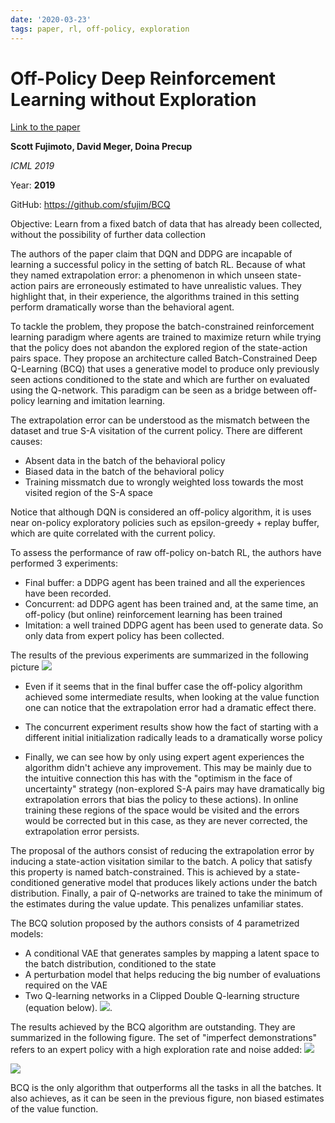 ```yaml
---
date: '2020-03-23'
tags: paper, rl, off-policy, exploration
---
```

# Off-Policy Deep Reinforcement Learning without Exploration

[Link to the paper](https://arxiv.org/abs/1812.02900)

**Scott Fujimoto, David Meger, Doina Precup**

*ICML 2019*

Year: **2019**

GitHub: https://github.com/sfujim/BCQ

Objective: Learn from a fixed batch of data that has already been collected, without the possibility of further data collection

The authors of the paper claim that DQN and DDPG are incapable of learning a successful policy in the setting of batch RL. Because of what they named extrapolation error: a phenomenon in which unseen state-action pairs are erroneously estimated to have unrealistic values. They highlight that, in their experience, the algorithms trained in this setting perform dramatically worse than the behavioral agent.

To tackle the problem, they propose the batch-constrained reinforcement learning paradigm where agents are trained to maximize return while trying that the policy does not abandon the explored region of the state-action pairs space. They propose an architecture called Batch-Constrained Deep Q-Learning (BCQ) that uses a generative model to produce only previously seen actions conditioned to the state and which are further on evaluated using the Q-network. This paradigm can be seen as a bridge between off-policy learning and imitation learning.

The extrapolation error can be understood as the mismatch between the dataset and true S-A visitation of the current policy. There are different causes:
- Absent data in the batch of the behavioral policy
- Biased data in the batch of the behavioral policy
- Training missmatch due to wrongly weighted loss towards the most visited region of the S-A space

Notice that although DQN is considered an off-policy algorithm, it is uses near on-policy exploratory policies such as epsilon-greedy + replay buffer, which are quite correlated with the current policy.

To assess the performance of raw off-policy on-batch RL, the authors have performed 3 experiments:
- Final buffer: a DDPG agent has been trained and all the experiences have been recorded.
- Concurrent: ad DDPG agent has been trained and, at the same time, an off-policy (but online) reinforcement learning has been trained
- Imitation: a well trained DDPG agent has been used to generate data. So only data from expert policy has been collected.

The results of the previous experiments are summarized in the following picture
![](assets/fujimoto2019/experiments.png)


- Even if it seems that in the final buffer case the off-policy algorithm achieved some intermediate results, when looking at the value function one can notice that the extrapolation error had a dramatic effect there.

- The concurrent experiment results show how the fact of starting with a different initial initialization radically leads to a dramatically worse policy

- Finally, we can see how by only using expert agent experiences the algorithm didn't achieve any improvement. This may be mainly due to the intuitive connection this has with the "optimism in the face of uncertainty" strategy (non-explored S-A pairs may have dramatically big extrapolation errors that bias the policy to these actions). In online training these regions of the space would be visited and the errors would be corrected but in this case, as they are never corrected, the extrapolation error persists.

The proposal of the authors consist of reducing the extrapolation error by inducing a state-action visitation similar to the batch. A policy that satisfy this property is named batch-constrained. This is achieved by a state-conditioned generative model that produces likely actions under the batch distribution. Finally, a pair of Q-networks are trained to take the minimum of the estimates during the value update. This penalizes unfamiliar states.

The BCQ solution proposed by the authors consists of 4 parametrized models:
- A conditional VAE that generates samples by mapping a latent space to the batch distribution, conditioned to the state
- A perturbation model that helps reducing the big number of evaluations required on the VAE
- Two Q-learning networks in a Clipped Double Q-learning structure (equation below).
![](assets/fujimoto2019/double-clipped-q.png).

The results achieved by the BCQ algorithm are outstanding. They are summarized in the following figure. The set of "imperfect demonstrations" refers to an expert policy with a high exploration rate and noise added:
![](assets/fujimoto2019/results.png)

![](assets/fujimoto2019/results_value.png)

BCQ is the only algorithm that outperforms all the tasks in all the batches. It also achieves, as it can be seen in the previous figure, non biased estimates of the value function.
